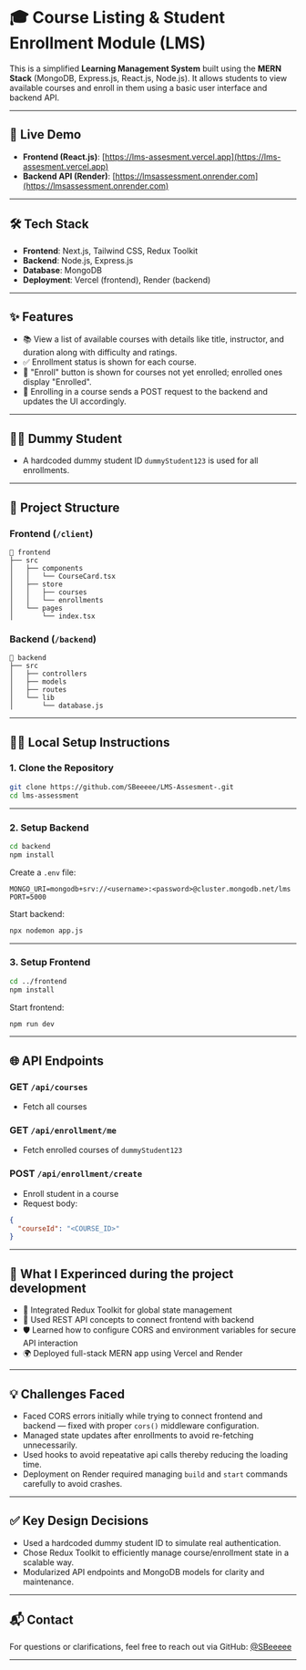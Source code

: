 # 🎓 Course Listing & Student Enrollment Module (LMS)

This is a simplified **Learning Management System** built using the **MERN Stack** (MongoDB, Express.js, React.js, Node.js). It allows students to view available courses and enroll in them using a basic user interface and backend API.

---

## 🚀 Live Demo

- **Frontend (React.js)**: [https://lms-assesment.vercel.app](https://lms-assesment.vercel.app)  
- **Backend API (Render)**: [https://lmsassessment.onrender.com](https://lmsassessment.onrender.com)

---

## 🛠️ Tech Stack

- **Frontend**: Next.js, Tailwind CSS, Redux Toolkit  
- **Backend**: Node.js, Express.js  
- **Database**: MongoDB  
- **Deployment**: Vercel (frontend), Render (backend)

---

## ✨ Features

- 📚 View a list of available courses with details like title, instructor, and duration along with difficulty and ratings.
- ✅ Enrollment status is shown for each course.
- 🔘 "Enroll" button is shown for courses not yet enrolled; enrolled ones display "Enrolled".
- 🔁 Enrolling in a course sends a POST request to the backend and updates the UI accordingly.

---

## 🧑‍🎓 Dummy Student

- A hardcoded dummy student ID `dummyStudent123` is used for all enrollments.

---

## 📂 Project Structure

### Frontend (`/client`)
```
📁 frontend
├── src
│   ├── components
│   │   └── CourseCard.tsx
│   ├── store
│   │   ├── courses
│   │   └── enrollments
│   └── pages
│       └── index.tsx
```

### Backend (`/backend`)
```
📁 backend
├── src
│   ├── controllers
│   ├── models
│   ├── routes
│   └── lib
│       └── database.js
```

---

## 🧑‍💻 Local Setup Instructions

### 1. Clone the Repository
```bash
git clone https://github.com/SBeeeee/LMS-Assesment-.git
cd lms-assessment
```

---

### 2. Setup Backend
```bash
cd backend
npm install
```

Create a `.env` file:
```env
MONGO_URI=mongodb+srv://<username>:<password>@cluster.mongodb.net/lms
PORT=5000
```

Start backend:
```bash
npx nodemon app.js
```

---

### 3. Setup Frontend
```bash
cd ../frontend
npm install
```

Start frontend:
```bash
npm run dev
```

---

## 🌐 API Endpoints

### GET `/api/courses`
- Fetch all courses

### GET `/api/enrollment/me`
- Fetch enrolled courses of `dummyStudent123`

### POST `/api/enrollment/create`
- Enroll student in a course  
- Request body:
```json
{
  "courseId": "<COURSE_ID>"
}
```

---

## 🧠 What I Experinced during the project development

- 🔗 Integrated Redux Toolkit for global state management
- 🧾 Used REST API concepts to connect frontend with backend
- 🛡️ Learned how to configure CORS and environment variables for secure API interaction
- 🌍 Deployed full-stack MERN app using Vercel and Render

---

## 💡 Challenges Faced

- Faced CORS errors initially while trying to connect frontend and backend — fixed with proper `cors()` middleware configuration.
- Managed state updates after enrollments to avoid re-fetching unnecessarily.
- Used hooks to avoid repeatative api calls thereby reducing the loading time.
- Deployment on Render required managing `build` and `start` commands carefully to avoid crashes.

---

## ✅ Key Design Decisions

- Used a hardcoded dummy student ID to simulate real authentication.
- Chose Redux Toolkit to efficiently manage course/enrollment state in a scalable way.
- Modularized API endpoints and MongoDB models for clarity and maintenance.

---

## 📬 Contact

For questions or clarifications, feel free to reach out via GitHub: [@SBeeeee](https://github.com/SBeeeee)

---

